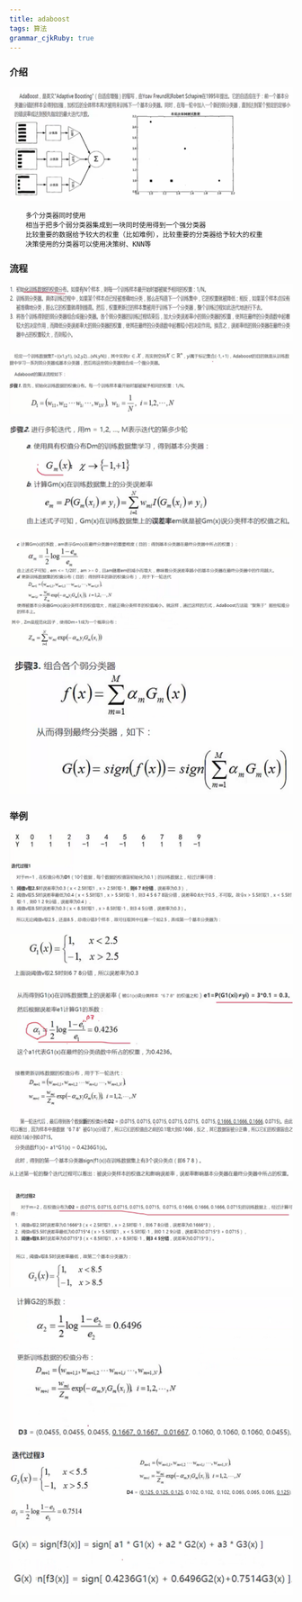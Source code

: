 ```yaml
---
title: adaboost
tags: 算法
grammar_cjkRuby: true
---
```



### 介绍

![介绍][1]

		多个分类器同时使用
		相当于把多个弱分类器集成到一块同时使用得到一个强分类器
		比较重要的数据给予较大的权重（比如难例），比较重要的分类器给予较大的权重
		决策使用的分类器可以使用决策树、KNN等
	
### 流程

![流程][2]

![计算1][3]

![计算2][4]

![计算3][5]

![计算4][6]

### 举例

![过程1][7]

![过程2][8]

![过程3][9]

![过程4][10]

![过程5][11]

![过程6][12]

![过程7][13]


  [1]: ./images/1514293184230.jpg
  [2]: ./images/1514293511551.jpg
  [3]: ./images/1514293574316.jpg
  [4]: ./images/1514293605011.jpg
  [5]: ./images/1514293644673.jpg
  [6]: ./images/1514293707158.jpg
  [7]: ./images/1514294377915.jpg
  [8]: ./images/1514294463835.jpg
  [9]: ./images/1514294493621.jpg
  [10]: ./images/1514294512078.jpg
  [11]: ./images/1514294617954.jpg
  [12]: ./images/1514294638322.jpg
  [13]: ./images/1514294654195.jpg